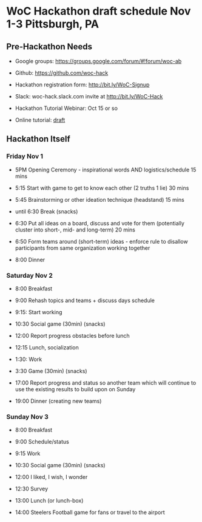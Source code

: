 # WoC Hackathon draft schedule Nov 1-3 Pittsburgh, PA

## Pre-Hackathon Needs

* Google groups: https://groups.google.com/forum/#!forum/woc-ab

* Github: https://github.com/woc-hack

* Hackathon registration form: http://bit.ly/WoC-Signup

* Slack: woc-hack.slack.com invite at http://bit.ly/WoC-Hack

* Hackathon Tutorial Webinar: Oct 15 or so 

* Online tutorial: [draft](https://github.com/woc-hack/tutorial) 


## Hackathon Itself  

### Friday Nov 1

* 5PM Opening Ceremony - inspirational words AND logistics/schedule
15 mins

* 5:15 Start with game to get to know each other (2 truths 1 lie)
30 mins

* 5:45 Brainstorming or other ideation technique (headstand)
15 mins 

* until 6:30 Break (snacks)

* 6:30 Put all ideas on a board, discuss and vote for them 
(potentially cluster into short-, mid- and long-term)
20 mins

* 6:50 Form teams around (short-term) ideas - enforce rule to disallow participants 
from same organization working together

* 8:00 Dinner

###  Saturday Nov 2

* 8:00 Breakfast

* 9:00 Rehash topics and teams + discuss days schedule

* 9:15: Start working

* 10:30 Social game (30min) (snacks)

* 12:00 Report progress obstacles before lunch

* 12:15 Lunch, socialization

* 1:30: Work

* 3:30 Game (30min) (snacks)

* 17:00 Report progress and status so another team which will continue to use the existing results
 to build upon on Sunday 

* 19:00 Dinner (creating new teams) 

### Sunday Nov 3

* 8:00 Breakfast

* 9:00 Schedule/status

* 9:15 Work

* 10:30 Social game (30min) (snacks)

* 12:00 I liked, I wish, I wonder

* 12:30 Survey

* 13:00 Lunch (or lunch-box)

* 14:00 Steelers Football game for fans or travel to the airport

